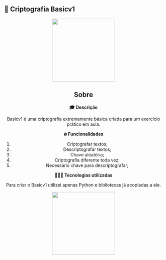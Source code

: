 
## 🍔 Criptografia Basicv1

<div align="center">
<img src="https://i.imgur.com/bQfcMNW.png" width="200px">

## Sobre
**🎓 Descrição**

Basicv1 é uma criptografia extremamente básica criada para um exercício prático em aula.

**🔥 Funcionalidades**

 1. Criptografar textos;
 2. Descriptografar textos;
 3. Chave aleatória;
 4. Criptografia diferente toda vez;
 5. Necessário chave para descriptografar;


**👨🏻‍💻 Tecnologias utilizadas**

Para criar o Basicv1 utilizei apenas Python e bibliotecas já acopladas a ele.

<img src="https://i2.wp.com/www.vooo.pro/insights/wp-content/uploads/2018/05/Python_logo.png?fit=1200%2C508&ssl=1" width="200px">
